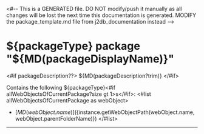 <#-- This is a GENERATED file. DO NOT modify/push it manually as all changes will be lost the next time this documentation is generated. MODIFY the package_template.md file from j2db_documentation instead -->
# ${packageType} package "${MD(packageDisplayName)}"

<#if packageDescription??>
${MD(packageDescription?trim)}
</#if>

Contains the following ${packageType}<#if allWebObjectsOfCurrentPackage?size gt 1>s</#if>:
<#list allWebObjectsOfCurrentPackage as webObject>
- [${MD(webObject.name)}](${instance.getWebObjectPath(webObject.name, webObject.parentFolderName)})
</#list>

---
